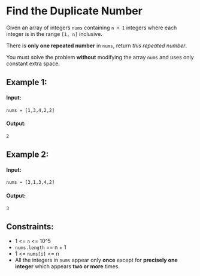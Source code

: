 # Find the Duplicate Number
Given an array of integers `nums` containing `n + 1` integers where each integer is in the range `[1, n]` inclusive.

There is **only one repeated number** in `nums`, return *this repeated number*.

You must solve the problem **without** modifying the array `nums` and uses only constant extra space.

 

## Example 1:
#### Input: 

`nums = [1,3,4,2,2]`

#### Output: 

`2`

## Example 2:
#### Input: 

`nums = [3,1,3,4,2]`

#### Output: 

`3`
 

## Constraints:
- 1 <= `n` <= 10^5
- `nums.length` == n + 1
- 1 <= `nums[i]` <= n
- All the integers in `nums` appear only **once** except for **precisely one integer** which appears **two or more** times.
